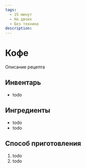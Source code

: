 ```yaml
---
tags:
  - 15 минут
  - На двоих
  - Без техники
description:
---
```

# Кофе

Описание рецепта

## Инвентарь

- todo

## Ингредиенты

- todo
- todo

## Способ приготовления

1. todo
1. todo